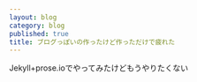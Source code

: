 ```yaml
---
layout: blog
category: blog
published: true
title: ブログっぽいの作ったけど作っただけで疲れた
---
```


Jekyll+prose.ioでやってみたけどもうやりたくない